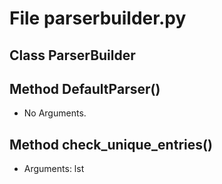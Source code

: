 # File parserbuilder.py

## Class ParserBuilder

## Method DefaultParser()

* No Arguments.

## Method check_unique_entries()

* Arguments: lst


